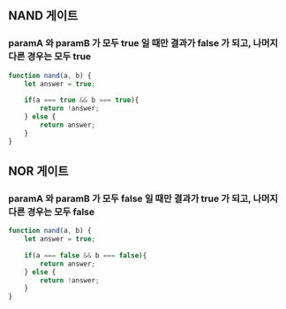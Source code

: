 ## NAND 게이트 

### paramA 와 paramB 가 모두 true 일 때만 결과가 false 가 되고, 나머지 다른 경우는 모두 true

```js
function nand(a, b) {
	let answer = true;
	
	if(a === true && b === true){
		return !answer;
	} else {
		return answer;
	}
}
```

## NOR 게이트

### paramA 와 paramB 가 모두 false 일 때만 결과가 true 가 되고, 나머지 다른 경우는 모두 false

```js
function nand(a, b) {
	let answer = true;
	
	if(a === false && b === false){
		return answer;
	} else {
		return !answer;
	}
}
```